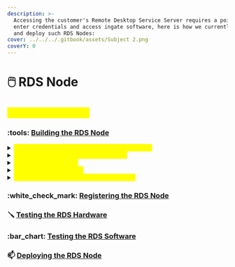 ```yaml
---
description: >-
  Accessing the customer's Remote Desktop Service Server requires a point to
  enter credentials and access ingate software, here is how we currently build
  and deploy such RDS Nodes:
cover: ../../../.gitbook/assets/Subject 2.png
coverY: 0
---
```


# 🖱️ RDS Node

## <mark style="color:yellow;">Table of Contents:</mark>

### :tools: [Building the RDS Node](building-the-rds-node/)

<details>

<summary><mark style="color:yellow;">Part 0: Preparation and Flashing a New SD Card</mark></summary>

* [Tools List](building-the-rds-node/part-0-preparation-and-flashing-a-new-sd-card.md#tools-list)
* [Parts List](building-the-rds-node/part-0-preparation-and-flashing-a-new-sd-card.md#parts-list)
* [How to Flash a Micro SD Card](../../../overview/flash-firmware-and-configuration/flashing-a-new-sd-card.md)

</details>

<details>

<summary><mark style="color:yellow;">Part 1: Argon Case and Daughter Board</mark></summary>

* [Opening the Argon](building-the-rds-node/part-1-argon-case-and-the-daughter-board.md#opening-the-argon)
* [Connecting the Pi](building-the-rds-node/part-1-argon-case-and-the-daughter-board.md#connecting-the-pi)

</details>

<details>

<summary><mark style="color:yellow;">Part 2: Installing the Pi</mark></summary>

* [Adding the Thermal Pads](building-the-rds-node/part-2-installing-the-pi.md#adding-the-thermal-pads)
* [Seating the Pi](building-the-rds-node/part-2-installing-the-pi.md#seating-the-pi)
  * <mark style="color:yellow;">Switching Power to Always On</mark>
* [Screwing Down the Boards](building-the-rds-node/part-2-installing-the-pi.md#screwing-down-the-boards)

</details>

<details>

<summary><mark style="color:yellow;">Part 3: Closing the Case</mark></summary>

* [The Back of the Argon](building-the-rds-node/part-3-closing-the-case.md#the-back-of-the-argon)
* [Threading Screws and Inserting a Micro SD Card](building-the-rds-node/part-3-closing-the-case.md#threading-screws-and-inserting-a-micro-sd-card)
* [Applying Rubber Feet](building-the-rds-node/part-3-closing-the-case.md#applying-rubber-feet)

</details>

<details>

<summary><mark style="color:yellow;">Part 4: Applying Stickers and Finishing Up</mark></summary>

In progress...

</details>

### :white\_check\_mark: [Registering the RDS Node](registering-and-configuring-the-rds-node.md)



### :screwdriver: [Testing the RDS Hardware](testing-the-rds-hardware.md)



### :bar\_chart: [Testing the RDS Software](testing-the-rds-software.md)



### :mailbox: [Deploying the RDS Node](deploying-the-rds-node.md)

###
